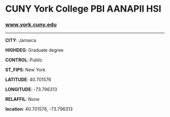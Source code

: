 # CUNY York College PBI AANAPII HSI
### www.york.cuny.edu
---
**CITY**: Jamaica

**HIGHDEG**: Graduate degree

**CONTROL**: Public

**ST_FIPS**: New York

**LATITUDE**: 40.701576

**LONGITUDE**: -73.796313

**RELAFFIL**: None

**location**: 40.701576, -73.796313